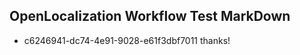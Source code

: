 ## OpenLocalization Workflow Test MarkDown
* c6246941-dc74-4e91-9028-e61f3dbf7011 thanks!

<!--HONumber=Jul16_HO4-->


